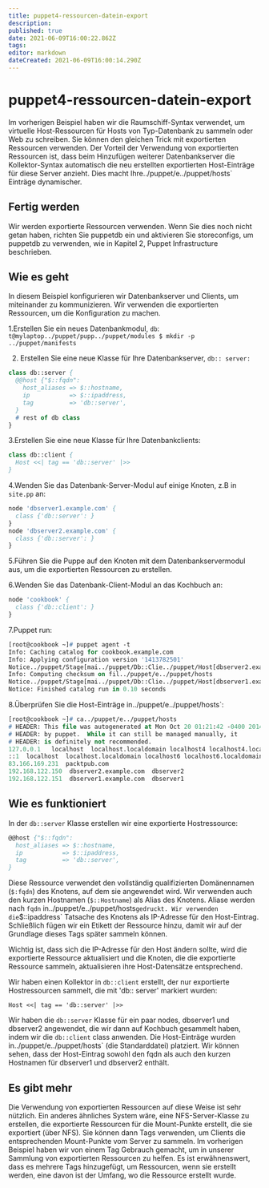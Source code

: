 ```yaml
---
title: puppet4-ressourcen-datein-export
description: 
published: true
date: 2021-06-09T16:00:22.862Z
tags: 
editor: markdown
dateCreated: 2021-06-09T16:00:14.290Z
---
```


# puppet4-ressourcen-datein-export

Im vorherigen Beispiel haben wir die Raumschiff-Syntax verwendet, um virtuelle Host-Ressourcen für Hosts von Typ-Datenbank zu sammeln oder Web zu schreiben. Sie können den gleichen Trick mit exportierten Ressourcen verwenden. Der Vorteil der Verwendung von exportierten Ressourcen ist, dass beim Hinzufügen weiterer Datenbankserver die Kollektor-Syntax automatisch die neu erstellten exportierten Host-Einträge für diese Server anzieht. Dies macht Ihre../puppet/e../puppet/hosts` Einträge dynamischer.

## Fertig werden

Wir werden exportierte Ressourcen verwenden. Wenn Sie dies noch nicht getan haben, richten Sie puppetdb ein und aktivieren Sie storeconfigs, um puppetdb zu verwenden, wie in Kapitel 2, Puppet Infrastructure beschrieben.

## Wie es geht

In diesem Beispiel konfigurieren wir Datenbankserver und Clients, um miteinander zu kommunizieren. Wir verwenden die exportierten Ressourcen, um die Konfiguration zu machen.

1.Erstellen Sie ein neues Datenbankmodul, `db`:
`t@mylaptop../puppet/pupp../puppet/modules $ mkdir -p ../puppet/manifests`

2. Erstellen Sie eine neue Klasse für Ihre Datenbankserver, `db:: server:`

```pp
class db::server {
  @@host {"$::fqdn":
    host_aliases => $::hostname,
    ip           => $::ipaddress,
    tag          => 'db::server',
  }
  # rest of db class
}
```

3.Erstellen Sie eine neue Klasse für Ihre Datenbankclients:

```pp
class db::client {
  Host <<| tag == 'db::server' |>>
}
```

4.Wenden Sie das Datenbank-Server-Modul auf einige Knoten, z.B in `site.pp` an:

```pp
node 'dbserver1.example.com' {
  class {'db::server': }
}
node 'dbserver2.example.com' {
  class {'db::server': }
}
```

5.Führen Sie die Puppe auf den Knoten mit dem Datenbankservermodul aus, um die exportierten Ressourcen zu erstellen.

6.Wenden Sie das Datenbank-Client-Modul an das Kochbuch an:

```pp
node 'cookbook' {
  class {'db::client': }
}
```

7.Puppet run:

```pp
[root@cookbook ~]# puppet agent -t
Info: Caching catalog for cookbook.example.com
Info: Applying configuration version '1413782501'
Notice../puppet/Stage[mai../puppet/Db::Clie../puppet/Host[dbserver2.example.co../puppet/ensure: created
Info: Computing checksum on fil../puppet/e../puppet/hosts
Notice../puppet/Stage[mai../puppet/Db::Clie../puppet/Host[dbserver1.example.co../puppet/ensure: created
Notice: Finished catalog run in 0.10 seconds
```

8.Überprüfen Sie die Host-Einträge in../puppet/e../puppet/hosts`:

```pp
[root@cookbook ~]# ca../puppet/e../puppet/hosts
# HEADER: This file was autogenerated at Mon Oct 20 01:21:42 -0400 2014
# HEADER: by puppet.  While it can still be managed manually, it
# HEADER: is definitely not recommended.
127.0.0.1	localhost  localhost.localdomain localhost4 localhost4.localdomain4
::1  localhost  localhost.localdomain localhost6 localhost6.localdomain6
83.166.169.231  packtpub.com
192.168.122.150  dbserver2.example.com  dbserver2
192.168.122.151  dbserver1.example.com  dbserver1
```

## Wie es funktioniert

In der `db::server` Klasse erstellen wir eine exportierte Hostressource:

```pp
@@host {"$::fqdn":
  host_aliases => $::hostname,
  ip           => $::ipaddress,
  tag          => 'db::server',
}
```

Diese Ressource verwendet den vollständig qualifizierten Domänennamen (`$:fqdn`) des Knotens, auf dem sie angewendet wird. Wir verwenden auch den kurzen Hostnamen (`$::Hostname`) als Alias des Knotens. Aliase werden nach `fqdn` in../puppet/e../puppet/hosts` gedruckt. Wir verwenden die `$::ipaddress` Tatsache des Knotens als IP-Adresse für den Host-Eintrag. Schließlich fügen wir ein Etikett der Ressource hinzu, damit wir auf der Grundlage dieses Tags später sammeln können.

Wichtig ist, dass sich die IP-Adresse für den Host ändern sollte, wird die exportierte Ressource aktualisiert und die Knoten, die die exportierte Ressource sammeln, aktualisieren ihre Host-Datensätze entsprechend.

Wir haben einen Kollektor in `db::client` erstellt, der nur exportierte Hostressourcen sammelt, die mit 'db:: server' markiert wurden:

`Host <<| tag == 'db::server' |>>`

Wir haben die `db::server` Klasse für ein paar nodes, dbserver1 und dbserver2 angewendet, die wir dann auf Kochbuch gesammelt haben, indem wir die `db::client` class anwenden. Die Host-Einträge wurden in../puppet/e../puppet/hosts` (die Standarddatei) platziert. Wir können sehen, dass der Host-Eintrag sowohl den fqdn als auch den kurzen Hostnamen für dbserver1 und dbserver2 enthält.

## Es gibt mehr

Die Verwendung von exportierten Ressourcen auf diese Weise ist sehr nützlich. Ein anderes ähnliches System wäre, eine NFS-Server-Klasse zu erstellen, die exportierte Ressourcen für die Mount-Punkte erstellt, die sie exportiert (über NFS). Sie können dann Tags verwenden, um Clients die entsprechenden Mount-Punkte vom Server zu sammeln. Im vorherigen Beispiel haben wir von einem Tag Gebrauch gemacht, um in unserer Sammlung von exportierten Ressourcen zu helfen. Es ist erwähnenswert, dass es mehrere Tags hinzugefügt, um Ressourcen, wenn sie erstellt werden, eine davon ist der Umfang, wo die Ressource erstellt wurde.
